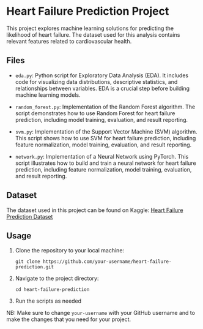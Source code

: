 # Heart Failure Prediction Project

This project explores machine learning solutions for predicting the likelihood of heart failure. The dataset used for this analysis contains relevant features related to cardiovascular health.

## Files

- `eda.py`: Python script for Exploratory Data Analysis (EDA). It includes code for visualizing data distributions, descriptive statistics, and relationships between variables. EDA is a crucial step before building machine learning models.

- `random_forest.py`: Implementation of the Random Forest algorithm. The script demonstrates how to use Random Forest for heart failure prediction, including model training, evaluation, and result reporting.

- `svm.py`: Implementation of the Support Vector Machine (SVM) algorithm. This script shows how to use SVM for heart failure prediction, including feature normalization, model training, evaluation, and result reporting.

- `network.py`: Implementation of a Neural Network using PyTorch. This script illustrates how to build and train a neural network for heart failure prediction, including feature normalization, model training, evaluation, and result reporting.

## Dataset

The dataset used in this project can be found on Kaggle: [Heart Failure Prediction Dataset](https://www.kaggle.com/datasets/fedesoriano/heart-failure-prediction?resource=download)

## Usage

1. Clone the repository to your local machine:

   ```
   git clone https://github.com/your-username/heart-failure-prediction.git
   ```
2. Navigate to the project directory:
   ```
   cd heart-failure-prediction
   ```
3. Run the scripts as needed

NB: Make sure to change `your-username` with your GitHub username and to make the changes that you need for your project.
